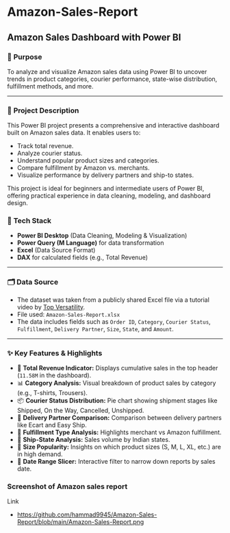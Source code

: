 # Amazon-Sales-Report
## Amazon Sales Dashboard with Power BI

### 🔹 **Purpose**

To analyze and visualize Amazon sales data using Power BI to uncover trends in product categories, courier performance, state-wise distribution, fulfillment methods, and more.

---

### 📄 **Project Description**

This Power BI project presents a comprehensive and interactive dashboard built on Amazon sales data. It enables users to:

* Track total revenue.
* Analyze courier status.
* Understand popular product sizes and categories.
* Compare fulfillment by Amazon vs. merchants.
* Visualize performance by delivery partners and ship-to states.

This project is ideal for beginners and intermediate users of Power BI, offering practical experience in data cleaning, modeling, and dashboard design.

### 🧰 **Tech Stack**

* **Power BI Desktop** (Data Cleaning, Modeling & Visualization)
* **Power Query (M Language)** for data transformation
* **Excel** (Data Source Format)
* **DAX** for calculated fields (e.g., Total Revenue)

---

### 🗂️ **Data Source**

* The dataset was taken from a publicly shared Excel file via a tutorial video by [Top Versatility](https://www.youtube.com/@TopVersatility).
* File used: `Amazon-Sales-Report.xlsx`
* The data includes fields such as `Order ID`, `Category`, `Courier Status`, `Fulfillment`, `Delivery Partner`, `Size`, `State`, and `Amount`.

---

### ✨ **Key Features & Highlights**

* 📌 **Total Revenue Indicator:** Displays cumulative sales in the top header (`11.58M` in the dashboard).
* 📊 **Category Analysis:** Visual breakdown of product sales by category (e.g., T-shirts, Trousers).
* 📦 **Courier Status Distribution:** Pie chart showing shipment stages like Shipped, On the Way, Cancelled, Unshipped.
* 🚚 **Delivery Partner Comparison:** Comparison between delivery partners like Ecart and Easy Ship.
* 🛒 **Fulfillment Type Analysis:** Highlights merchant vs Amazon fulfillment.
* 📍 **Ship-State Analysis:** Sales volume by Indian states.
* 🧵 **Size Popularity:** Insights on which product sizes (S, M, L, XL, etc.) are in high demand.
* 📅 **Date Range Slicer:** Interactive filter to narrow down reports by sales date.
### Screenshot of Amazon sales report
Link
* https://github.com/hammad9945/Amazon-Sales-Report/blob/main/Amazon-Sales-Report.png
